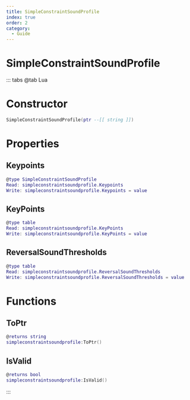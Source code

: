 ```yaml
---
title: SimpleConstraintSoundProfile
index: true
order: 2
category:
  - Guide
---
```


# SimpleConstraintSoundProfile

::: tabs
@tab Lua
# Constructor
```lua
SimpleConstraintSoundProfile(ptr --[[ string ]])
```
# Properties
## Keypoints 
```lua
@type SimpleConstraintSoundProfile
Read: simpleconstraintsoundprofile.Keypoints
Write: simpleconstraintsoundprofile.Keypoints = value
```
## KeyPoints 
```lua
@type table
Read: simpleconstraintsoundprofile.KeyPoints
Write: simpleconstraintsoundprofile.KeyPoints = value
```
## ReversalSoundThresholds 
```lua
@type table
Read: simpleconstraintsoundprofile.ReversalSoundThresholds
Write: simpleconstraintsoundprofile.ReversalSoundThresholds = value
```
# Functions
## ToPtr
```lua
@returns string
simpleconstraintsoundprofile:ToPtr()
```
## IsValid
```lua
@returns bool
simpleconstraintsoundprofile:IsValid()
```

:::
